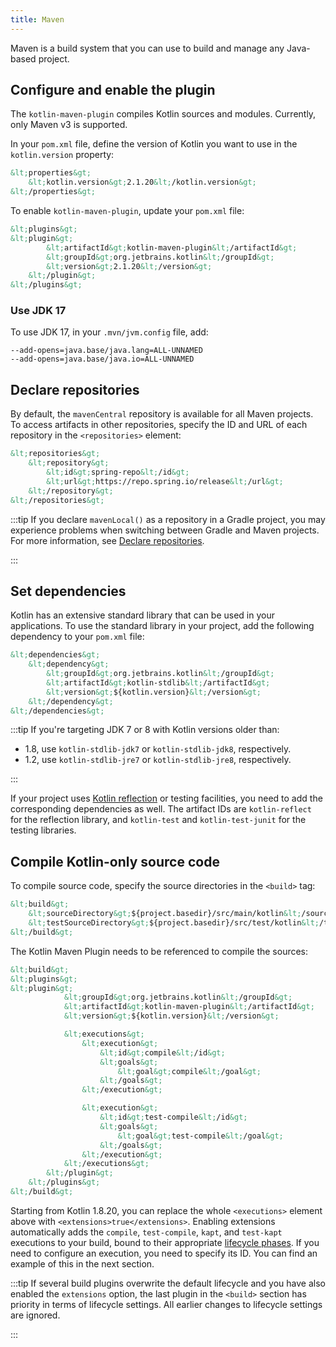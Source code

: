 ```yaml
---
title: Maven
---
```



Maven is a build system that you can use to build and manage any Java-based project.

## Configure and enable the plugin

The `kotlin-maven-plugin` compiles Kotlin sources and modules. Currently, only Maven v3 is supported.

In your `pom.xml` file, define the version of Kotlin you want to use in the `kotlin.version` property:

```xml
&lt;properties&gt;
    &lt;kotlin.version&gt;2.1.20&lt;/kotlin.version&gt;
&lt;/properties&gt;
```

To enable `kotlin-maven-plugin`, update your `pom.xml` file:

```xml
&lt;plugins&gt;
&lt;plugin&gt;
        &lt;artifactId&gt;kotlin-maven-plugin&lt;/artifactId&gt;
        &lt;groupId&gt;org.jetbrains.kotlin&lt;/groupId&gt;
        &lt;version&gt;2.1.20&lt;/version&gt;
    &lt;/plugin&gt;
&lt;/plugins&gt;
```

### Use JDK 17

To use JDK 17, in your `.mvn/jvm.config` file, add:

```none
--add-opens=java.base/java.lang=ALL-UNNAMED
--add-opens=java.base/java.io=ALL-UNNAMED
```

## Declare repositories

By default, the `mavenCentral` repository is available for all Maven projects. To access artifacts in other repositories,
specify the ID and URL of each repository in the `<repositories>` element:

```xml
&lt;repositories&gt;
    &lt;repository&gt;
        &lt;id&gt;spring-repo&lt;/id&gt;
        &lt;url&gt;https://repo.spring.io/release&lt;/url&gt;
    &lt;/repository&gt;
&lt;/repositories&gt;
```

:::tip
If you declare `mavenLocal()` as a repository in a Gradle project, you may experience problems when switching 
between Gradle and Maven projects. For more information, see [Declare repositories](gradle-configure-project.md#declare-repositories).

:::


## Set dependencies

Kotlin has an extensive standard library that can be used in your applications.
To use the standard library in your project, add the following dependency to your `pom.xml` file:

```xml
&lt;dependencies&gt;
    &lt;dependency&gt;
        &lt;groupId&gt;org.jetbrains.kotlin&lt;/groupId&gt;
        &lt;artifactId&gt;kotlin-stdlib&lt;/artifactId&gt;
        &lt;version&gt;${kotlin.version}&lt;/version&gt;
    &lt;/dependency&gt;
&lt;/dependencies&gt;
```

:::tip
If you're targeting JDK 7 or 8 with Kotlin versions older than:
* 1.8, use `kotlin-stdlib-jdk7` or `kotlin-stdlib-jdk8`, respectively.
* 1.2, use `kotlin-stdlib-jre7` or `kotlin-stdlib-jre8`, respectively.

:::
 

If your project uses [Kotlin reflection](https://kotlinlang.org/api/latest/jvm/stdlib/kotlin.reflect.full/index.html)
or testing facilities, you need to add the corresponding dependencies as well.
The artifact IDs are `kotlin-reflect` for the reflection library, and `kotlin-test` and `kotlin-test-junit`
for the testing libraries.

## Compile Kotlin-only source code

To compile source code, specify the source directories in the `<build>` tag:

```xml
&lt;build&gt;
    &lt;sourceDirectory&gt;${project.basedir}/src/main/kotlin&lt;/sourceDirectory&gt;
    &lt;testSourceDirectory&gt;${project.basedir}/src/test/kotlin&lt;/testSourceDirectory&gt;
&lt;/build&gt;
```

The Kotlin Maven Plugin needs to be referenced to compile the sources:

```xml
&lt;build&gt;
&lt;plugins&gt;
&lt;plugin&gt;
            &lt;groupId&gt;org.jetbrains.kotlin&lt;/groupId&gt;
            &lt;artifactId&gt;kotlin-maven-plugin&lt;/artifactId&gt;
            &lt;version&gt;${kotlin.version}&lt;/version&gt;

            &lt;executions&gt;
                &lt;execution&gt;
                    &lt;id&gt;compile&lt;/id&gt;
                    &lt;goals&gt;
                        &lt;goal&gt;compile&lt;/goal&gt;
                    &lt;/goals&gt;
                &lt;/execution&gt;

                &lt;execution&gt;
                    &lt;id&gt;test-compile&lt;/id&gt;
                    &lt;goals&gt;
                        &lt;goal&gt;test-compile&lt;/goal&gt;
                    &lt;/goals&gt;
                &lt;/execution&gt;
            &lt;/executions&gt;
        &lt;/plugin&gt;
    &lt;/plugins&gt;
&lt;/build&gt;
```

Starting from Kotlin 1.8.20, you can replace the whole `<executions>` element above with `<extensions>true</extensions>`. 
Enabling extensions automatically adds the `compile`, `test-compile`, `kapt`, and `test-kapt` executions to your build, 
bound to their appropriate [lifecycle phases](https://maven.apache.org/guides/introduction/introduction-to-the-lifecycle.html). 
If you need to configure an execution, you need to specify its ID. You can find an example of this in the next section.

:::tip
If several build plugins overwrite the default lifecycle and you have also enabled the `extensions` option, the last plugin in 
the `<build>` section has priority in terms of lifecycle settings. All earlier changes to lifecycle settings are ignored.

:::


<!-- The following header is used in the Mari link service. If you wish to change it here, change the link there too -`→`

## Compile Kotlin and Java sources

To compile projects that include Kotlin and Java source code, invoke the Kotlin compiler before the Java compiler.
In Maven terms it means that `kotlin-maven-plugin` should be run before `maven-compiler-plugin` using the following method,
making sure that the `kotlin` plugin comes before the `maven-compiler-plugin` in your `pom.xml` file:

```xml
&lt;build&gt;
&lt;plugins&gt;
&lt;plugin&gt;
            &lt;groupId&gt;org.jetbrains.kotlin&lt;/groupId&gt;
            &lt;artifactId&gt;kotlin-maven-plugin&lt;/artifactId&gt;
            &lt;version&gt;${kotlin.version}&lt;/version&gt;
            &lt;extensions&gt;true&lt;/extensions&gt; &lt;!-- You can set this option 
            to automatically take information about lifecycles -`→`
            &lt;executions&gt;
                &lt;execution&gt;
                    &lt;id&gt;compile&lt;/id&gt;
                    &lt;goals&gt;
                        &lt;goal&gt;compile&lt;/goal&gt; &lt;!-- You can skip the &lt;goals&gt; element 
                        if you enable extensions for the plugin -`→`
                    &lt;/goals&gt;
                    &lt;configuration&gt;
                        &lt;sourceDirs&gt;
                            &lt;sourceDir&gt;${project.basedir}/src/main/kotlin&lt;/sourceDir&gt;
                            &lt;sourceDir&gt;${project.basedir}/src/main/java&lt;/sourceDir&gt;
                        &lt;/sourceDirs&gt;
                    &lt;/configuration&gt;
                &lt;/execution&gt;
                &lt;execution&gt;
                    &lt;id&gt;test-compile&lt;/id&gt;
                    &lt;goals&gt; 
                        &lt;goal&gt;test-compile&lt;/goal&gt; &lt;!-- You can skip the &lt;goals&gt; element 
                    if you enable extensions for the plugin -`→`
                    &lt;/goals&gt;
                    &lt;configuration&gt;
                        &lt;sourceDirs&gt;
                            &lt;sourceDir&gt;${project.basedir}/src/test/kotlin&lt;/sourceDir&gt;
                            &lt;sourceDir&gt;${project.basedir}/src/test/java&lt;/sourceDir&gt;
                        &lt;/sourceDirs&gt;
                    &lt;/configuration&gt;
                &lt;/execution&gt;
            &lt;/executions&gt;
        &lt;/plugin&gt;
&lt;plugin&gt;
            &lt;groupId&gt;org.apache.maven.plugins&lt;/groupId&gt;
            &lt;artifactId&gt;maven-compiler-plugin&lt;/artifactId&gt;
            &lt;version&gt;3.5.1&lt;/version&gt;
            &lt;executions&gt;
                &lt;!-- Replacing default-compile as it is treated specially by Maven -`→`
                &lt;execution&gt;
                    &lt;id&gt;default-compile&lt;/id&gt;
&lt;phase&gt;none&lt;/phase&gt;
                &lt;/execution&gt;
                &lt;!-- Replacing default-testCompile as it is treated specially by Maven -`→`
                &lt;execution&gt;
                    &lt;id&gt;default-testCompile&lt;/id&gt;
&lt;phase&gt;none&lt;/phase&gt;
                &lt;/execution&gt;
                &lt;execution&gt;
                    &lt;id&gt;java-compile&lt;/id&gt;
&lt;phase&gt;compile&lt;/phase&gt;
                    &lt;goals&gt;
                        &lt;goal&gt;compile&lt;/goal&gt;
                    &lt;/goals&gt;
                &lt;/execution&gt;
                &lt;execution&gt;
                    &lt;id&gt;java-test-compile&lt;/id&gt;
&lt;phase&gt;test-compile&lt;/phase&gt;
                    &lt;goals&gt;
                        &lt;goal&gt;testCompile&lt;/goal&gt;
                    &lt;/goals&gt;
                &lt;/execution&gt;
            &lt;/executions&gt;
        &lt;/plugin&gt;
    &lt;/plugins&gt;
&lt;/build&gt;
```

## Enable incremental compilation

To make your builds faster, you can enable incremental compilation by adding the `kotlin.compiler.incremental` property:

```xml
&lt;properties&gt;
    &lt;kotlin.compiler.incremental&gt;true&lt;/kotlin.compiler.incremental&gt;
&lt;/properties&gt;
```

Alternatively, run your build with the `-Dkotlin.compiler.incremental=true` option.

## Configure annotation processing

See [`kapt` – Using in Maven](kapt.md#use-in-maven).

## Create JAR file

To create a small JAR file containing just the code from your module, include the following under `build->plugins`
in your Maven `pom.xml` file, where `main.class` is defined as a property and points to the main Kotlin or Java class:

```xml
&lt;plugin&gt;
    &lt;groupId&gt;org.apache.maven.plugins&lt;/groupId&gt;
    &lt;artifactId&gt;maven-jar-plugin&lt;/artifactId&gt;
    &lt;version&gt;2.6&lt;/version&gt;
    &lt;configuration&gt;
        &lt;archive&gt;
            &lt;manifest&gt;
                &lt;addClasspath&gt;true&lt;/addClasspath&gt;
                &lt;mainClass&gt;${main.class}&lt;/mainClass&gt;
            &lt;/manifest&gt;
        &lt;/archive&gt;
    &lt;/configuration&gt;
&lt;/plugin&gt;
```

## Create a self-contained JAR file

To create a self-contained JAR file containing the code from your module along with its dependencies, include the following
under `build->plugins` in your Maven `pom.xml` file, where `main.class` is defined as a property and points to
the main Kotlin or Java class:

```xml
&lt;plugin&gt;
    &lt;groupId&gt;org.apache.maven.plugins&lt;/groupId&gt;
    &lt;artifactId&gt;maven-assembly-plugin&lt;/artifactId&gt;
    &lt;version&gt;2.6&lt;/version&gt;
    &lt;executions&gt;
        &lt;execution&gt;
            &lt;id&gt;make-assembly&lt;/id&gt;
&lt;phase&gt;package&lt;/phase&gt;
            &lt;goals&gt; &lt;goal&gt;single&lt;/goal&gt; &lt;/goals&gt;
            &lt;configuration&gt;
                &lt;archive&gt;
                    &lt;manifest&gt;
                        &lt;mainClass&gt;${main.class}&lt;/mainClass&gt;
                    &lt;/manifest&gt;
                &lt;/archive&gt;
                &lt;descriptorRefs&gt;
                    &lt;descriptorRef&gt;jar-with-dependencies&lt;/descriptorRef&gt;
                &lt;/descriptorRefs&gt;
            &lt;/configuration&gt;
        &lt;/execution&gt;
    &lt;/executions&gt;
&lt;/plugin&gt;
```

This self-contained JAR file can be passed directly to a JRE to run your application:

``` bash
java -jar target/mymodule-0.0.1-SNAPSHOT-jar-with-dependencies.jar
```

## Specify compiler options

Additional options and arguments for the compiler can be specified as tags under the `&lt;configuration&gt;` element of the
Maven plugin node:

```xml
<plugin>
    <groupId>org.jetbrains.kotlin</groupId>
    <artifactId>kotlin-maven-plugin</artifactId>
    <version>${kotlin.version}</version>
    <extensions>true</extensions> <!-- If you want to enable automatic addition of executions to your build -`→`
    <executions>...</executions>
    <configuration>
        <nowarn>true</nowarn>  <!-- Disable warnings -`→`
        <args>
            <arg>-Xjsr305=strict</arg> <!-- Enable strict mode for JSR-305 annotations -`→`
            ...
        </args>
    </configuration>
</plugin>
```

Many of the options can also be configured through properties:

```xml
<project ...>
<properties>
        <kotlin.compiler.languageVersion>2.1</kotlin.compiler.languageVersion>
    </properties>
</project>
```

The following attributes are supported:

### Attributes specific to JVM

| Name              | Property name                   | Description                                                                                          | Possible values                                  | Default value               |
|-------------------|---------------------------------|------------------------------------------------------------------------------------------------------|--------------------------------------------------|-----------------------------|
| `nowarn`          |                                 | Generate no warnings                                                                                 | true, false                                      | false                       |
| `languageVersion` | kotlin.compiler.languageVersion | Provide source compatibility with the specified version of Kotlin                                    | "1.8", "1.9", "2.0", "2.1", "2.2" (EXPERIMENTAL) |                             |
| `apiVersion`      | kotlin.compiler.apiVersion      | Allow using declarations only from the specified version of bundled libraries                        | "1.8", "1.9", "2.0", "2.1", "2.2" (EXPERIMENTAL) |                             |
| `sourceDirs`      |                                 | The directories containing the source files to compile                                               |                                                  | The project source roots    |
| `compilerPlugins` |                                 | Enabled compiler plugins                                                                             |                                                  | []                          |
| `pluginOptions`   |                                 | Options for compiler plugins                                                                         |                                                  | []                          |
| `args`            |                                 | Additional compiler arguments                                                                        |                                                  | []                          |
| `jvmTarget`       | `kotlin.compiler.jvmTarget`     | Target version of the generated JVM bytecode                                                         | "1.8", "9", "10", ..., "23"                      | "1.8" |
| `jdkHome`         | `kotlin.compiler.jdkHome`       | Include a custom JDK from the specified location into the classpath instead of the default JAVA_HOME |                                                  |                             |

## Use BOM

To use a Kotlin [Bill of Materials (BOM)](https://maven.apache.org/guides/introduction/introduction-to-dependency-mechanism.html#bill-of-materials-bom-poms), 
write a dependency on [`kotlin-bom`](https://mvnrepository.com/artifact/org.jetbrains.kotlin/kotlin-bom):

```xml
<dependencyManagement>
    <dependencies>  
        <dependency>
            <groupId>org.jetbrains.kotlin</groupId>
            <artifactId>kotlin-bom</artifactId>
            <version>2.1.20</version>
            <type>pom</type>
            <scope>import</scope>
        </dependency>
    </dependencies>
</dependencyManagement>
```

## Generate documentation

The standard Javadoc generation plugin (`maven-javadoc-plugin`) doesn't support Kotlin code. To generate documentation 
for Kotlin projects, use [Dokka](https://github.com/Kotlin/dokka). Dokka supports mixed-language projects and can 
generate output in multiple formats, including standard Javadoc. For more information about how to configure Dokka in
your Maven project, see [Maven](dokka-maven.md).

## Enable OSGi support

[Learn how to enable OSGi support in your Maven project](kotlin-osgi.md#maven).
